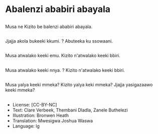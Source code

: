 # Abalenzi ababiri abayala

##
Musa ne Kizito be
balenzi ababiri abayala.

##
Jjajja akola bukeeki
kkumi.
?
Abuteeka ku ssowaani.

##
Musa atwalako keeki
emu.
Kizito n'atwalako keeki
bbiri.

##
Musa atwalako keeki
nnya.
?
Kizito n'atwalako keeki
bbiri.

##
Musa yalya keeki
mmeka?
Kizito yalya keki
mmeka?
Jjajja yasigazaawo keeki
mmeka?

##
* License: [CC-BY-NC]
* Text: Clare Verbeek, Thembani Dladla, Zanele Buthelezi
* Illustration: Bronwen Heath
* Translation: Mwesigwa Joshua Waswa
* Language: lg
